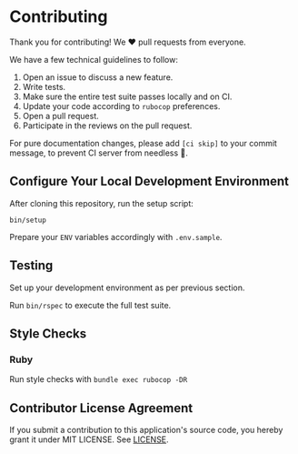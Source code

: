 # Contributing

Thank you for contributing! We :heart: pull requests from everyone.

We have a few technical guidelines to follow:

1. Open an issue to discuss a new feature.
2. Write tests.
3. Make sure the entire test suite passes locally and on CI.
4. Update your code according to `rubocop` preferences.
5. Open a pull request.
6. Participate in the reviews on the pull request.

For pure documentation changes, please add `[ci skip]` to your commit message,
to prevent CI server from needless :runner:.

## Configure Your Local Development Environment

After cloning this repository, run the setup script:

`bin/setup`

Prepare your `ENV` variables accordingly with `.env.sample`.

## Testing

Set up your development environment as per previous section.

Run `bin/rspec` to execute the full test suite.

## Style Checks

### Ruby

Run style checks with `bundle exec rubocop -DR`

## Contributor License Agreement

If you submit a contribution to this application's source code, you hereby grant
it under MIT LICENSE. See [LICENSE](/LICENSE).
